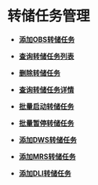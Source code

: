 # 转储任务管理<a name="topic_300000004"></a>

 

-   **[添加OBS转储任务](添加OBS转储任务.md)**  

-   **[查询转储任务列表](查询转储任务列表.md)**  

-   **[删除转储任务](删除转储任务.md)**  

-   **[查询转储任务详情](查询转储任务详情.md)**  

-   **[批量启动转储任务](批量启动转储任务.md)**  

-   **[批量暂停转储任务](批量暂停转储任务.md)**  

-   **[添加DWS转储任务](添加DWS转储任务.md)**  

-   **[添加MRS转储任务](添加MRS转储任务.md)**  

-   **[添加DLI转储任务](添加DLI转储任务.md)**  


